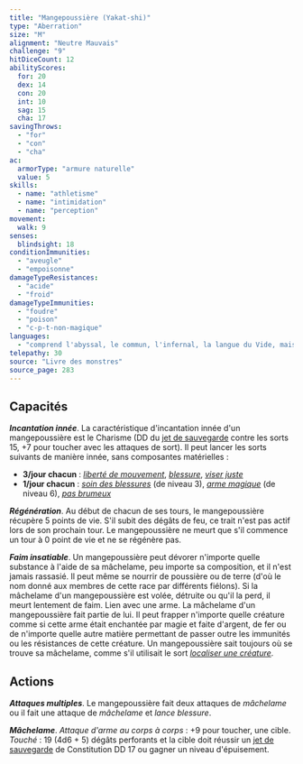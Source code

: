 ```yaml
---
title: "Mangepoussière (Yakat-shi)"
type: "Aberration"
size: "M"
alignment: "Neutre Mauvais"
challenge: "9"
hitDiceCount: 12
abilityScores:
  for: 20
  dex: 14
  con: 20
  int: 10
  sag: 15
  cha: 17
savingThrows:
  - "for"
  - "con"
  - "cha"
ac:
  armorType: "armure naturelle"
  value: 5
skills:
  - name: "athletisme"
  - name: "intimidation"
  - name: "perception"
movement:
  walk: 9
senses:
  blindsight: 18
conditionImmunities:
  - "aveugle"
  - "empoisonne"
damageTypeResistances:
  - "acide"
  - "froid"
damageTypeImmunities:
  - "foudre"
  - "poison"
  - "c-p-t-non-magique"
languages:
  - "comprend l'abyssal, le commun, l'infernal, la langue du Vide, mais ne peut pas parler"
telepathy: 30
source: "Livre des monstres"
source_page: 283
---
```

## Capacités
_**Incantation innée**_. La caractéristique d'incantation innée d'un mangepoussière est le Charisme (DD du [jet de sauvegarde](/utiliser-les-caracteristiques/#jets-de-sauvegarde) contre les sorts 15, +7 pour toucher avec les attaques de sort). Il peut lancer les sorts suivants de manière innée, sans composantes matérielles :
* **3/jour chacun** : [_liberté de mouvement_](/grimoire/liberte-de-mouvement/), [_blessure_](/grimoire/blessure/), [_viser juste_](/grimoire/viser-juste/)
* **1/jour chacun** : [_soin des blessures_](/grimoire/soin-des-blessures/) (de niveau 3), [_arme magique_](/grimoire/arme-magique/) (de niveau 6), [_pas brumeux_](/grimoire/pas-brumeux/)

_**Régénération**_. Au début de chacun de ses tours, le mangepoussière récupère 5 points de vie. S'il subit des dégâts de feu, ce trait n'est pas actif lors de son prochain tour. Le mangepoussière ne meurt que s'il commence un tour à 0 point de vie et ne se régénère pas.

_**Faim insatiable**_. Un mangepoussière peut dévorer n'importe quelle substance à l'aide de sa mâchelame, peu importe sa composition, et il n'est jamais rassasié. Il peut même se nourrir de poussière ou de terre (d'où le nom donné aux membres de cette race par différents fiélons). Si la mâchelame d'un mangepoussière est volée, détruite ou qu'il la perd, il meurt lentement de faim. Lien avec une arme. La mâchelame d'un mangepoussière fait partie de lui. Il peut frapper n'importe quelle créature comme si cette arme était enchantée par magie et faite d'argent, de fer ou de n'importe quelle autre matière permettant de passer outre les immunités ou les résistances de cette créature. Un mangepoussière sait toujours où se trouve sa mâchelame, comme s'il utilisait le sort [_localiser une créature_](/grimoire/localiser-une-creature/).

## Actions
_**Attaques multiples**_. Le mangepoussière fait deux attaques de _mâchelame_ ou il fait une attaque de _mâchelame_ et _lance blessure_.

_**Mâchelame**_. _Attaque d'arme au corps à corps_ : +9 pour toucher, une cible.  
_Touché_ : 19 (4d6 + 5) dégâts perforants et la cible doit réussir un [jet de sauvegarde](/utiliser-les-caracteristiques/#jets-de-sauvegarde) de Constitution DD 17 ou gagner un niveau d'épuisement.
